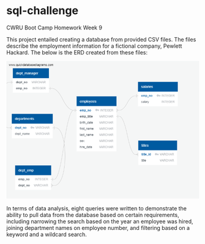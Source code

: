 # sql-challenge
CWRU Boot Camp Homework Week 9

This project entailed creating a database from provided CSV files. The files describe the employment information for a fictional company, Pewlett Hackard. The below is the ERD created from these files:

![Employee ERD](https://github.com/Lbrady1025/sql-challenge/blob/master/employee_ERD.png)

In terms of data analysis, eight queries were written to demonstrate the ability to pull data from the database based on certain requirements, including narrowing the search based on the year an employee was hired, joining department names on employee number, and filtering based on a keyword and a wildcard search.
